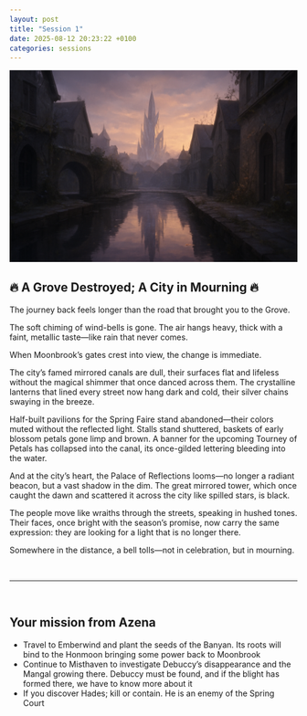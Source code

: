 ```yaml
---
layout: post
title: "Session 1"
date: 2025-08-12 20:23:22 +0100
categories: sessions
---
```


![Moonbrook](/assets/images/moonbrook-dark.png)

## 🔥 A Grove Destroyed; A City in Mourning 🔥

The journey back feels longer than the road that brought you to the Grove.

The soft chiming of wind-bells is gone. The air hangs heavy, thick with a faint, metallic taste—like rain that never comes.

When Moonbrook’s gates crest into view, the change is immediate.

The city’s famed mirrored canals are dull, their surfaces flat and lifeless without the magical shimmer that once danced across them. The crystalline lanterns that lined every street now hang dark and cold, their silver chains swaying in the breeze.

Half-built pavilions for the Spring Faire stand abandoned—their colors muted without the reflected light. Stalls stand shuttered, baskets of early blossom petals gone limp and brown. A banner for the upcoming Tourney of Petals has collapsed into the canal, its once-gilded lettering bleeding into the water.

And at the city’s heart, the Palace of Reflections looms—no longer a radiant beacon, but a vast shadow in the dim. The great mirrored tower, which once caught the dawn and scattered it across the city like spilled stars, is black.

The people move like wraiths through the streets, speaking in hushed tones. Their faces, once bright with the season’s promise, now carry the same expression: they are looking for a light that is no longer there.

Somewhere in the distance, a bell tolls—not in celebration, but in mourning.

<br>

---

<br>

## Your mission from Azena

- Travel to Emberwind and plant the seeds of the Banyan. Its roots will bind to the Honmoon bringing some power back to Moonbrook
- Continue to Misthaven to investigate Debuccy’s disappearance and the Mangal growing there. Debuccy must be found, and if the blight has formed there, we have to know more about it
- If you discover Hades; kill or contain. He is an enemy of the Spring Court
